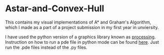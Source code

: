 # Astar-and-Convex-Hull
This contains my visual implementations of A* and Graham's Algorithm, which I made as a part of a project submission in my first year in unviersity.

I have used the python version of a graphics library known as <a href="https://processing.org/">processing</a>. Instruction on how to run a pde file in python mode can be found <a href="https://py.processing.org/tutorials/command-line/">here</a>. Just run the .pde files instead of the .py files.

